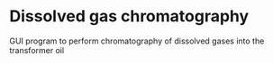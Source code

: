 # Dissolved gas chromatography
GUI program to perform chromatography of dissolved gases into the transformer oil

